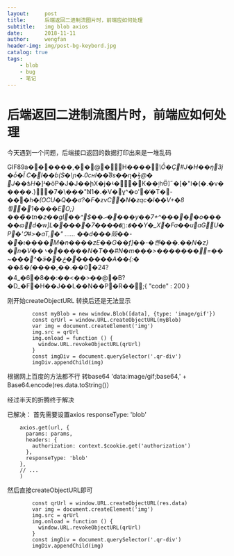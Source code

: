 ```yaml
---
layout:     post
title:      后端返回二进制流图片时，前端应如何处理
subtitle:   img blob axios
date:       2018-11-11
author:     wengfan
header-img: img/post-bg-keybord.jpg
catalog: true
tags:
    - blob
    - bug
    - 笔记
---
```

# 后端返回二进制流图片时，前端应如何处理
今天遇到一个问题，后端接口返回的数据打印出来是一堆乱码

GIF89a������,��@�H����*\Ȱ�Ç#J�H��ŋ3j�ȱ�Ǐ C�I��ɓ(S�\ɲ�˗0cʜI��͛8s��ɳ�ϟ@�
J��ѣH�*]ʴ�ӧP�J�J��իX�j�ʵ�ׯ�K��ٳhӪ]˶�[�"ߊ�(�.�v�����.ؗ}�7�\���"N̸1�.�V�ұ^�o'�̒�T�-���*h�(OCU�Q��ʛ?�F�zvC׬�N�zqc�l��V+�8픻�1����EO;}���̏�tn�z��gI��^$��ރ����y��ׂ7+^�����o�����ɷd�w]L�����7����`�:�`��Y�_X�Fa��uaGU�P�'Չ#>�aT,�"
......
��d���㱾��-��ι����M�n����zE��G��f]��-�켼���.��ִN�z}�n�V��܌������N�T��#N�m���>�������׬=��~���^�ӭ�ځ�׍�������A��{:�
��&�(��*��,��.��0�24?�4_�6�8��:��<��>��@�B?�D_�F�H��J��L��N��P�R��;{
  "code" : 200
}

刚开始createObjectURL 转换后还是无法显示
```
        const myBlob = new window.Blob([data], {type: 'image/gif'})
        const qrUrl = window.URL.createObjectURL(myBlob)
        var img = document.createElement('img')
        img.src = qrUrl
        img.onload = function () {
          window.URL.revokeObjectURL(qrUrl)
        }
        const imgDiv = document.querySelector('.qr-div')
        imgDiv.appendChild(img)
```

根据网上百度的方法都不行
转base64
'data:image/gif;base64,' + Base64.encode(res.data.toString()）

经过半天的折腾终于解决


已解决：
首先需要设置axios responseType: 'blob'
```
    axios.get(url, {
      params: params,
      headers: {
        authorization: context.$cookie.get('authorization')
      },
      responseType: 'blob'
    }, 
    // ...
    )
```
然后直接createObjectURL即可
```
        const qrUrl = window.URL.createObjectURL(res.data)
        var img = document.createElement('img')
        img.src = qrUrl
        img.onload = function () {
          window.URL.revokeObjectURL(qrUrl)
        }
        const imgDiv = document.querySelector('.qr-div')
        imgDiv.appendChild(img)
```
